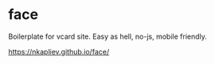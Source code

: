 # face
Boilerplate for vcard site. Easy as hell, no-js, mobile friendly.


https://nkapliev.github.io/face/
